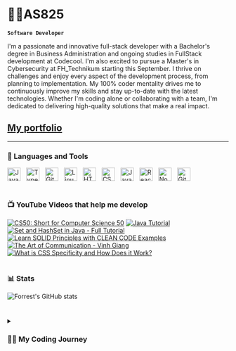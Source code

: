 # 👨‍💻AS825

**`Software Developer`**

I'm a passionate and innovative full-stack developer with a Bachelor's degree in Business Administration and ongoing studies in FullStack development at Codecool. I'm also excited to pursue a Master's in Cybersecurity at FH_Technikum starting this September. I thrive on challenges and enjoy every aspect of the development process, from planning to implementation. My 100% coder mentality drives me to continuously improve my skills and stay up-to-date with the latest technologies. Whether I'm coding alone or collaborating with a team, I'm dedicated to delivering high-quality solutions that make a real impact.

<h2>
<a href="https://alensacipi.netlify.app/">My portfolio</a>
</h2>

---

### 🧰 Languages and Tools

<img align="left" alt="Java" width="30px" style="padding-right:10px;" src="https://cdn.jsdelivr.net/gh/devicons/devicon/icons/java/java-original.svg"/>
<img align="left" alt="TypeScript" width="30px" style="padding-right:10px;" src="https://cdn.jsdelivr.net/gh/devicons/devicon/icons/typescript/typescript-plain.svg" />
<img align="left" alt="Git" width="30px" style="padding-right:10px;" src="https://cdn.jsdelivr.net/gh/devicons/devicon/icons/git/git-original.svg" />
<img align="left" alt="Linux" width="30px" style="padding-right:10px;" src="https://cdn.jsdelivr.net/gh/devicons/devicon/icons/linux/linux-original.svg" />
<img align="left" alt="HTML" width="30px" style="padding-right:10px;" src="https://cdn.jsdelivr.net/gh/devicons/devicon/icons/html5/html5-plain.svg" />
<img align="left" alt="CSS" width="30px" style="padding-right:10px;" src="https://cdn.jsdelivr.net/gh/devicons/devicon/icons/css3/css3-plain.svg" />
<img align="left" alt="JavaScript" width="30px" style="padding-right:10px;" src="https://cdn.jsdelivr.net/gh/devicons/devicon/icons/javascript/javascript-plain.svg" />
<img align="left" alt="React" width="30px" style="padding-right:10px;" src="https://cdn.jsdelivr.net/gh/devicons/devicon/icons/react/react-original.svg" />
<img align="left" alt="NodeJS" width="30px" style="padding-right:10px;" src="https://cdn.jsdelivr.net/gh/devicons/devicon/icons/nodejs/nodejs-original.svg" />
<img align="left" alt="GitHub" width="30px" style="padding-right:10px;" src="https://cdn.jsdelivr.net/gh/devicons/devicon/icons/github/github-original.svg" />
<br />
<br />


#

### 📺 YouTube Videos that help me develop

<!-- BEGIN YOUTUBE-CARDS -->
[![CS50: Short for Computer Science 50](https://ytcards.demolab.com/?id=4oqjcKenCH8&title=CS50%3A+Short+for+Computer+Science+50&lang=en&timestamp=1682002817&background_color=%230d1117&title_color=%23ffffff&stats_color=%23dedede&width=250&duration=60 "CS50: Short for Computer Science 50")](https://www.youtube.com/watch?v=4oqjcKenCH8&list=PLhQjrBD2T380F_inVRXMIHCqLaNUd7bN4&index=4&ab_channel=CS50)
[![Java Tutorial](https://ytcards.demolab.com/?id=j9VNCI9Xo80&title=Java+Tutorial&lang=en&timestamp=1682002817&background_color=%230d1117&title_color=%23ffffff&stats_color=%23dedede&width=250&duration=58 "Java Tutorial")](https://www.youtube.com/watch?v=j9VNCI9Xo80&ab_channel=Amigoscode)
[![Set and HashSet in Java - Full Tutorial](https://ytcards.demolab.com/?id=QvHBHuuddYk&title=Hash+and+HashSets&lang=en&timestamp=1682002817&background_color=%230d1117&title_color=%23ffffff&stats_color=%23dedede&width=250&duration=96 "Set and HashSet in Java - Full Tutorial")](https://www.youtube.com/watch?v=QvHBHuuddYk&ab_channel=CodingwithJohn)
[![Learn SOLID Principles with CLEAN CODE Examples](https://ytcards.demolab.com/?id=_jDNAf3CzeY&title=Learn+SOLID+Principles&lang=en&timestamp=1682002817&background_color=%230d1117&title_color=%23ffffff&stats_color=%23dedede&width=250&duration=92 "Learn SOLID Principles with CLEAN CODE Examples")](https://www.youtube.com/watch?v=_jDNAf3CzeY&t=190s&ab_channel=Amigoscode)[![The Art of Communication - Vinh Giang](https://ytcards.demolab.com/?id=30hNQax0lpY&title=The+Art+of+Communication+-+Vinh+Giang&lang=en&timestamp=1682002817&background_color=%230d1117&title_color=%23ffffff&stats_color=%23dedede&width=250&duration=59 "The Art of Communication - Vinh Giang")](https://www.youtube.com/watch?v=30hNQax0lpY&ab_channel=VinhGiang)[![What is CSS Specificity and How Does it Work?](https://ytcards.demolab.com/?id=B_n4YONte5A&title=What+is+CSS+Specificity+and+How+Does+it+Work%3F&lang=en&timestamp=1682002817&background_color=%230d1117&title_color=%23ffffff&stats_color=%23dedede&width=250&duration=92 "What is CSS Specificity and How Does it Work?")](https://www.youtube.com/watch?v=B_n4YONte5A&ab_channel=KevinPowell)





<!-- END YOUTUBE-CARDS -->

#

### 📊 Stats

![Forrest's GitHub stats](https://github-readme-stats.vercel.app/api?username=AS825&show_icons=true&theme=dracula)

<!-- ![GitHub Streak](https://streak-stats.demolab.com?user=ForrestKnight&theme=gruvbox&border_radius=4.5) -->

#

<details>
 <summary><h3>👨‍💻 My Coding Journey</h3></summary>
  
Hello, I'm a self-taught programmer who developed my first tool in Excel while I was still in school. It was a tool to automate my math exam preparation by creating a file where I could just input the given tasks and equations, and the tool would solve them for me. That's when I discovered my love for programming and creating tools to automate tasks.

I started learning JavaScript after that, and eventually enrolled in a Business Informatics program where I learned design principles for creating bigger projects. While writing my Bachelor's thesis, I decided to enroll at Codecool to focus on developing the skills I needed to create more complex projects.

One of my biggest strengths is my ability to focus on one problem at a time until I solve it. This has helped me to tackle bigger problems and develop solutions that are not only efficient but also effective.

I'm excited to continue learning and growing as a developer, and I'm passionate about using my skills to create innovative solutions that make a difference.

[website]: https://fkcodes.com
[youtube]: https://youtube.com/fknight
